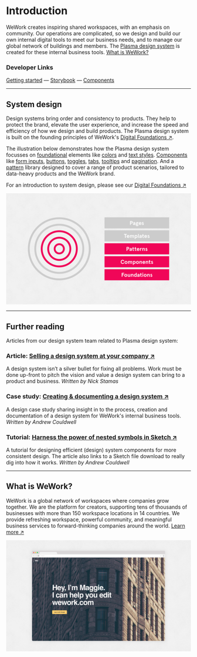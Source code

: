 # Introduction

WeWork creates inspiring shared workspaces, with an emphasis on community. Our operations are complicated, so we design and build our own internal digital tools to meet our business needs, and to manage our global network of buildings and members. The [Plasma design system](#system-design) is created for these internal business tools. [What is WeWork?](#what-is-wework)

### Developer Links

[Getting started](/setup/README.md) — [Storybook](http://plasma.guide/storybook) — [Components](http://plasma.guide/components)

---

## System design

Design systems bring order and consistency to products. They help to protect the brand, elevate the user experience, and increase the speed and efficiency of how we design and build products. The Plasma design system is built on the founding principles of WeWork's [Digital Foundations ↗](https://digital-foundations.netlify.com).

The illustration below demonstrates how the Plasma design system focusses on [foundational](/foundations/README.md) elements like [colors](/colors/README.md) and [text styles](/text-styles/README.md). [Components](/components/README.md) like [form inputs](/form-elements/README.md), [buttons](/buttons/README.md), [toggles](/toggles/README.md), [tabs](/tabs/README.md), [tooltips](/tooltips/README.md) and [pagination](/pagination/README.md). And a [pattern](/patterns/README.md) library designed to cover a range of product scenarios, tailored to data-heavy products and the WeWork brand.

For an introduction to system design, please see our [Digital Foundations ↗](https://digital-foundations.netlify.com/system-design/)

![Design system thinking](/styles/system-thinking-plasma.png)

---

## Further reading

Articles from our design system team related to Plasma design system:

### Article: [Selling a design system at your company ↗](https://uxdesign.cc/selling-a-design-system-at-your-company-74cb2bc97195)

A design system isn’t a silver bullet for fixing all problems. Work must be done up-front to pitch the vision and value a design system can bring to a product and business. _Written by Nick Stamas_

### Case study: [Creating & documenting a design system ↗](https://medium.com/@andrewcouldwell/plasma-design-system-4d63fb6c1afc)

A design case study sharing insight in to the process, creation and documentation of a design system for WeWork's internal business tools. _Written by Andrew Couldwell_

### Tutorial: [Harness the power of nested symbols in Sketch ↗](https://medium.com/@andrewcouldwell/harness-the-power-of-symbols-204448baaef3)

A tutorial for designing efficient (design) system components for more consistent design. The article also links to a Sketch file download to really dig into how it works. _Written by Andrew Couldwell_

---

## What is WeWork?

WeWork is a global network of workspaces where companies grow together. We are the platform for creators, supporting tens of thousands of businesses with more than 150 workspace locations in 14 countries. We provide refreshing workspace, powerful community, and meaningful business services to forward-thinking companies around the world. [Learn more ↗](https://digital-foundations.netlify.com/wework/)

![Hero pattern](/styles/cms-hero.png)
